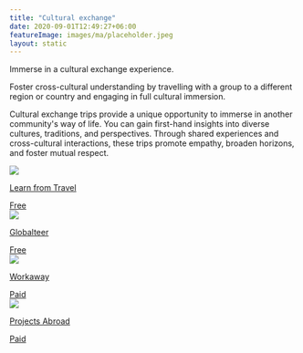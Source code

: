 ```yaml
---
title: "Cultural exchange"
date: 2020-09-01T12:49:27+06:00
featureImage: images/ma/placeholder.jpeg
layout: static
---
```


Immerse in a cultural exchange experience.

Foster cross-cultural understanding by travelling with a group to a different region or country and engaging in full cultural immersion.

Cultural exchange trips provide a unique opportunity to immerse in another community's way of life. You can gain first-hand insights into diverse cultures, traditions, and perspectives. Through shared experiences and cross-cultural interactions, these trips promote empathy, broaden horizons, and foster mutual respect.

<a class="ma-link" href="https://www.learnfromtravel.com/blog/cultural-exchange-program"><div class="ma-card ma-card-Community"><div class="ma-icon"><img src ="/images/Icon-check - community - opacity.svg"/></div><div class="ma-name"><p>Learn from Travel</p></div><div class="ma-paid-text"><span>Free</span></div></div></a><a class="ma-link" href="https://www.globalteer.org/cultural-exchange-experience/"><div class="ma-card ma-card-Community"><div class="ma-icon"><img src ="/images/Icon-check - community - opacity.svg"/></div><div class="ma-name"><p>Globalteer</p></div><div class="ma-paid-text"><span>Free</span></div></div></a><a class="ma-link" href="https://www.workaway.info/"><div class="ma-card ma-card-Community"><div class="ma-icon"><img src ="/images/Icon-pound - community - opacity.svg"/></div><div class="ma-name"><p>Workaway</p></div><div class="ma-paid-text"><span>Paid</span></div></div></a><a class="ma-link" href="https://www.projects-abroad.co.uk/cultural-exchange/"><div class="ma-card ma-card-Community"><div class="ma-icon"><img src ="/images/Icon-pound - community - opacity.svg"/></div><div class="ma-name"><p>Projects Abroad</p></div><div class="ma-paid-text"><span>Paid</span></div></div></a>  

<br/><br/>






